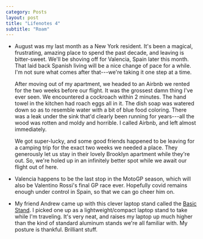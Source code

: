 ```yaml
---
category: Posts
layout: post
title: "Lifenotes 4"
subtitle: "Roam"
---
```

- August was my last month as a New York resident. It's been a magical,
  frustrating, amazing place to spend the past decade, and leaving is
  bitter-sweet. We'll be shoving off for Valencia, Spain later this month. That
  laid back Spanish living will be a nice change of pace for a while. I'm not
  sure what comes after that---we're taking it one step at a time.

  After moving out of my apartment, we headed to an Airbnb we rented for the
  two weeks before our flight. It was the grossest damn thing I've ever seen.
  We encountered a cockroach within 2 minutes. The hand towel in the kitchen
  had roach eggs all in it. The dish soap was watered down so as to resemble
  water with a bit of blue food coloring. There was a leak under the sink
  that'd clearly been running for years---all the wood was rotten and moldy and
  horrible. I called Airbnb, and left almost immediately.

  We got super-lucky, and some good friends happened to be leaving for a
  camping trip for the exact two weeks we needed a place. They generously let
  us stay in their lovely Brooklyn apartment while they're out. So, we're holed
  up in an infinitely better spot while we await our flight out of here.
- Valencia happens to be the last stop in the MotoGP season, which will also be
  Valentino Rossi's final GP race ever. Hopefully covid remains enough under
  control in Spain, so that we can go cheer him on.
- My friend Andrew came up with this clever laptop stand called the [Basic
  Stand](https://basicstand.com). I picked one up as a lightweight/compact
  laptop stand to take while I'm traveling. It's very neat, and raises my
  laptop up much higher than the kind of standard aluminum stands we're all
  familiar with. My posture is thankful. Brilliant stuff.

